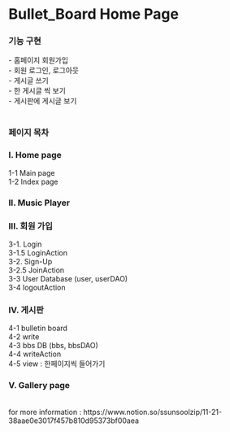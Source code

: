 # Bullet_Board Home Page
 <h3> 기능 구현 </h3>
  - 홈페이지 회원가입 <br>
  - 회원 로그인, 로그아웃 <br>
  - 게시글 쓰기 <br>
  - 한 게시글 씩 보기  <br>
  - 게시판에 게시글 보기 <br>
<br>
<h3> 페이지 목차 </h3>
 
  <h3> I. Home page </h3> 
    1-1 Main page <br>
    1-2 Index page <br>
  <h3>II. Music Player</h3> 
  <h3>III. 회원 가입 </h3>
  3-1. Login <br>
  3-1.5 LoginAction <br>
  3-2. Sign-Up <br>
  3-2.5 JoinAction <br> 
  3-3 User Database (user, userDAO) <br>
  3-4 logoutAction <br>
  <h3>IV. 게시판 </h3> 
  4-1 bulletin board <br>
  4-2 write <br>
  4-3 bbs DB (bbs, bbsDAO) <br>
  4-4 writeAction <br>
  4-5 view : 한페이지씩 들어가기  <br>
  <h3>V. Gallery page</h3> 
  <br>
  for more information : https://www.notion.so/ssunsoolzip/11-21-38aae0e3017f457b810d95373bf00aea
  
